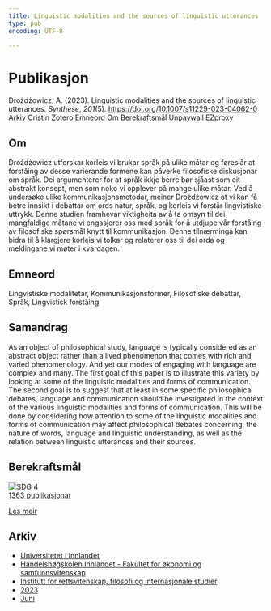 ```yaml
---
title: Linguistic modalities and the sources of linguistic utterances
type: pub
encoding: UTF-8

---
```

<h1>Publikasjon</h1>
<article id="csl-bib-container-JY8ZS6T2" class="csl-bib-container">
  <div class="csl-bib-body"> <div class="csl-entry">Drożdżowicz, A. (2023). Linguistic modalities and the sources of linguistic utterances. <i>Synthese</i>, <i>201</i>(5). <a href="https://doi.org/10.1007/s11229-023-04062-0">https://doi.org/10.1007/s11229-023-04062-0</a></div> </div>
  <div class="csl-bib-buttons">
    <a href="#taxonomy-article-JY8ZS6T2" alt="archive" class="csl-bib-button">Arkiv</a>
    <a href="https://app.cristin.no/results/show.jsf?id=2151282" alt="Cristin" class="csl-bib-button">Cristin</a>
    <a href="http://zotero.org/groups/5881554/items/JY8ZS6T2" alt="Zotero" class="csl-bib-button">Zotero</a>
    <a href="#keywords-article-JY8ZS6T2" alt="keywords" class="csl-bib-button">Emneord</a>
    <a href="#about-article-JY8ZS6T2" alt="about_pub" class="csl-bib-button">Om</a>
    <a href="#sdg-article-JY8ZS6T2" alt="sdg" class="csl-bib-button">Berekraftsmål</a>
    <a href="https://link.springer.com/content/pdf/10.1007/s11229-023-04062-0.pdf" alt="Unpaywall" class="csl-bib-button">Unpaywall</a>
    <a href="https://link.springer.com/content/pdf/10.1007/s11229-023-04062-0.pdf" alt="EZproxy" class="csl-bib-button">EZproxy</a>
  </div>
  <div id="csl-bib-meta-container-JY8ZS6T2"></div>
</article>
<div id="csl-bib-meta-JY8ZS6T2" class="csl-bib-meta">
  <article id="about-article-JY8ZS6T2" class="about_pub-article">
    <h1>Om</h1>
    Drożdżowicz utforskar korleis vi brukar språk på ulike måtar og føreslår at forståing av desse varierande formene kan påverke filosofiske diskusjonar om språk. Dei argumenterer for at språk ikkje berre bør sjåast som eit abstrakt konsept, men som noko vi opplever på mange ulike måtar. Ved å undersøke ulike kommunikasjonsmetodar, meiner Drożdżowicz at vi kan få betre innsikt i debattar om ords natur, språk, og korleis vi forstår lingvistiske uttrykk. Denne studien framhevar viktigheita av å ta omsyn til dei mangfaldige måtane vi engasjerer oss med språk for å utdjupe vår forståing av filosofiske spørsmål knytt til kommunikasjon. Denne tilnærminga kan bidra til å klargjere korleis vi tolkar og relaterer oss til dei orda og meldingane vi møter i kvardagen.
  </article>
  <article id="keywords-article-JY8ZS6T2" class="keywords-article">
    <h1>Emneord</h1>
    Lingvistiske modalitetar, Kommunikasjonsformer, Filosofiske debattar, Språk, Lingvistisk forståing
  </article>
  <article id="abstract-article-JY8ZS6T2" class="abstract-article">
    <h1>Samandrag</h1>
    As an object of philosophical study, language is typically considered as an abstract 
object rather than a lived phenomenon that comes with rich and varied phenomenology. 
And yet our modes of engaging with language are complex and many. The first goal 
of this paper is to illustrate this variety by looking at some of the linguistic modalities 
and forms of communication. The second goal is to suggest that at least in some 
specific philosophical debates, language and communication should be investigated 
in the context of the various linguistic modalities and forms of communication. This 
will be done by considering how attention to some of the linguistic modalities and 
forms of communication may affect philosophical debates concerning: the nature of 
words, language and linguistic understanding, as well as the relation between linguistic 
utterances and their sources.
  </article>
  <article id="sdg-article-JY8ZS6T2" class="sdg-article">
    <h1>Berekraftsmål</h1>
    <div class="sdg-container"><div id="sdg4" class="sdg">
        <img src="{{< params subfolder >}}images/sdg/sdg04_nn.png" class="image" alt="SDG 4">
        <div class="sdg-overlay">
          <a href="{{< params subfolder >}}nn/archive/?sdg=4#archive" class="sdg-publication-count"><span>1363</span> publikasjonar</a>
          <p><a href="https://fn.no/om-fn/fns-baerekraftsmaal/god-utdanning?lang=nno-NO" class="sdg-read-more">Les meir</a></p>
        </div>
      </div></div>
  </article>
  <article id="taxonomy-article-JY8ZS6T2" class="taxonomy-article">
    <h1>Arkiv</h1>
    <ul>
      <li><a href="{{< params subfolder >}}nn/archive/?key=3DCRN523">Universitetet i Innlandet</a></li>
      <li><a href="{{< params subfolder >}}nn/archive/?key=DU8Q9LN9">Handelshøgskolen Innlandet - Fakultet for økonomi og samfunnsvitenskap</a></li>
      <li><a href="{{< params subfolder >}}nn/archive/?key=ITYAG68H">Institutt for rettsvitenskap, filosofi og internasjonale studier</a></li>
      <li><a href="{{< params subfolder >}}nn/archive/?key=8Y35X54R">2023</a></li>
      <li><a href="{{< params subfolder >}}nn/archive/?key=SJX6MKCT">Juni</a></li>
    </ul>
  </article>
</div>
